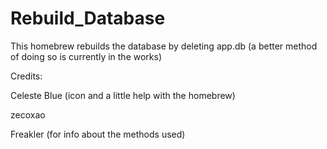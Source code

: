 # Rebuild_Database
This homebrew rebuilds the database by deleting app.db (a better method of doing so is currently in the works)

Credits: 

Celeste Blue (icon and a little help with the homebrew)

zecoxao

Freakler (for info about the methods used)
